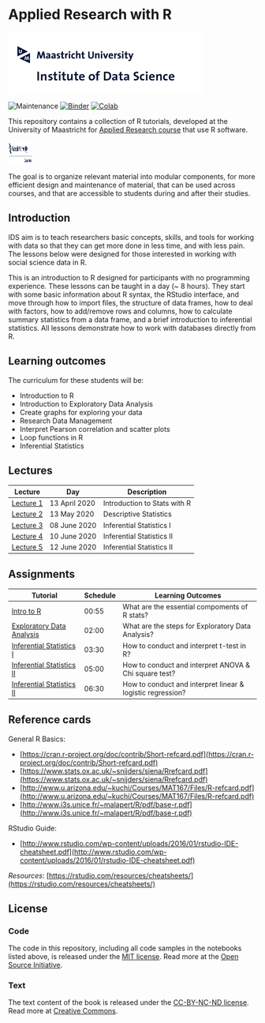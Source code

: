 # Applied Research with R

<img align="center" src="./pics/logoIDS.png">


![Maintenance](https://img.shields.io/badge/Maintained%3F-yes-green.svg)
[![Binder](https://mybinder.org/badge.svg)](..)
[![Colab](https://colab.research.google.com/assets/colab-badge.svg)](..)



This repository contains a collection of R tutorials, developed at the University of Maastricht for [Applied Research course](https://www.maastrichtuniversity.nl/meta/393554/applied-researcher-ii) that use R software.

<img align="center" src="./pics/logo campus.jpg" width="50px" height="50px">

The goal is to organize relevant material into modular components, for more efficient design and maintenance of material, that can be used across courses, and that are accessible to students during and after their studies.


## Introduction

IDS aim is to teach researchers basic concepts, skills, and tools for working with data so that they can get more done in less time, and with less pain. The lessons below were designed for those interested in working with social science data in R.

This is an introduction to R designed for participants with no programming experience. These lessons can be taught in a day (~ 8 hours). They start with some basic information about R syntax, the RStudio interface, and move through how to import  files, the structure of data frames, how to deal with factors, how to add/remove rows and columns, how to calculate summary statistics from a data frame, and a brief introduction to inferential statistics. All lessons demonstrate how to work with databases directly from R.

## Learning outcomes

The curriculum for these students will be:

- Introduction to R
- Introduction to Exploratory Data Analysis
- Create graphs for exploring your data
- Research Data Management
- Interpret Pearson correlation and scatter plots
- Loop functions in R
- Inferential Statistics


## Lectures

| Lecture | Day | Description |
|----|---|---|
|[Lecture 1](inputs/lectures/lecture1.pdf) | 13 April 2020 | Introduction to Stats with R |
|[Lecture 2](inputs/lectures/lecture2.pdf) | 13 May 2020 | Descriptive Statistics |
|[Lecture 3](inputs/lectures/lecture3.pdf) | 08 June 2020 | Inferential Statistics I |
|[Lecture 4](inputs/lectures/lecture4.pdf) | 10 June 2020 | Inferential Statistics II |
|[Lecture 5](inputs/lectures/lecture5.pdf) | 12 June 2020 | Inferential Statistics II |

## Assignments

| Tutorial | Schedule | Learning Outcomes |
|----|---|---|
| [Intro to R](inputs/tutorials/Workshop1.docx) | 00:55| What are the essential compoments of R stats? |
| [Exploratory Data Analysis](inputs/tutorials/Workshop2.docx) | 02:00 | What are the steps for Exploratory Data Analysis? | 
| [Inferential Statistics I](inputs/tutorials/Workshop3.docx) | 03:30 | How to conduct and interpret t-test in R? |
| [Inferential Statistics II](inputs/tutorials/Workshop4.docx) | 05:00 | How to conduct and interpret ANOVA & Chi square test?  |
| [Inferential Statistics II](inputs/tutorials/Workshop5.docx) | 06:30| How to conduct and interpret linear & logistic regression?  |


## Reference cards

General R Basics:

+ [https://cran.r-project.org/doc/contrib/Short-refcard.pdf](https://cran.r-project.org/doc/contrib/Short-refcard.pdf)
+ [https://www.stats.ox.ac.uk/~snijders/siena/Rrefcard.pdf](https://www.stats.ox.ac.uk/~snijders/siena/Rrefcard.pdf)
+ [http://www.u.arizona.edu/~kuchi/Courses/MAT167/Files/R-refcard.pdf](http://www.u.arizona.edu/~kuchi/Courses/MAT167/Files/R-refcard.pdf)
+ [http://www.i3s.unice.fr/~malapert/R/pdf/base-r.pdf](http://www.i3s.unice.fr/~malapert/R/pdf/base-r.pdf)

RStudio Guide:

+ [http://www.rstudio.com/wp-content/uploads/2016/01/rstudio-IDE-cheatsheet.pdf](http://www.rstudio.com/wp-content/uploads/2016/01/rstudio-IDE-cheatsheet.pdf)

_Resources_: [https://rstudio.com/resources/cheatsheets/](https://rstudio.com/resources/cheatsheets/)


## License

### Code
The code in this repository, including all code samples in the notebooks listed above, is released under the [MIT license](LICENSE-CODE). Read more at the [Open Source Initiative](https://opensource.org/licenses/MIT).

### Text
The text content of the book is released under the [CC-BY-NC-ND license](LICENSE-TEXT). Read more at [Creative Commons](https://creativecommons.org/licenses/by-nc-nd/3.0/us/legalcode).
